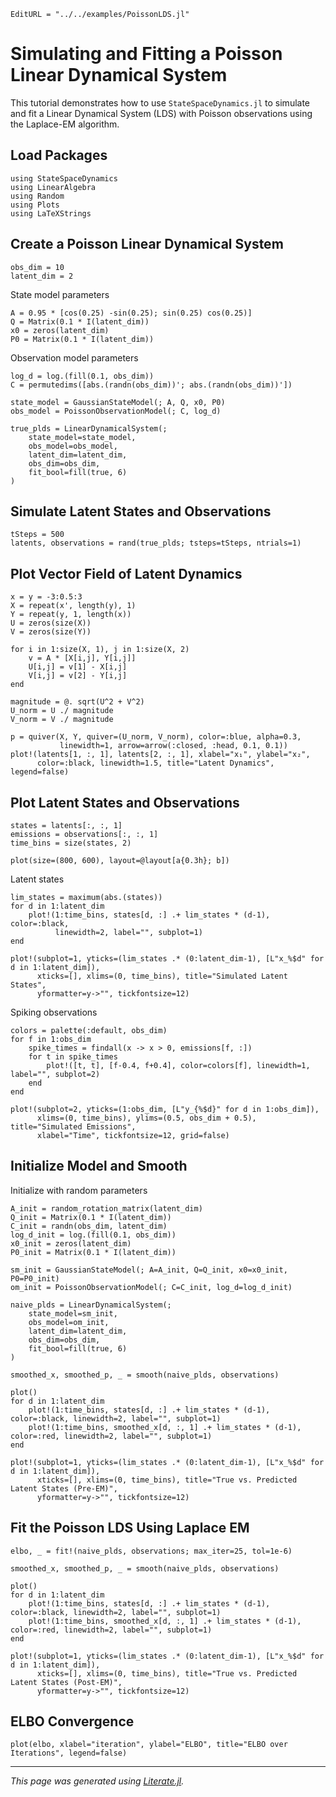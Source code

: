 ```@meta
EditURL = "../../examples/PoissonLDS.jl"
```

# Simulating and Fitting a Poisson Linear Dynamical System

This tutorial demonstrates how to use `StateSpaceDynamics.jl` to simulate and fit a
Linear Dynamical System (LDS) with Poisson observations using the Laplace-EM algorithm.

## Load Packages

````@example poisson_latent_dynamics_example
using StateSpaceDynamics
using LinearAlgebra
using Random
using Plots
using LaTeXStrings
````

## Create a Poisson Linear Dynamical System

````@example poisson_latent_dynamics_example
obs_dim = 10
latent_dim = 2
````

State model parameters

````@example poisson_latent_dynamics_example
A = 0.95 * [cos(0.25) -sin(0.25); sin(0.25) cos(0.25)]
Q = Matrix(0.1 * I(latent_dim))
x0 = zeros(latent_dim)
P0 = Matrix(0.1 * I(latent_dim))
````

Observation model parameters

````@example poisson_latent_dynamics_example
log_d = log.(fill(0.1, obs_dim))
C = permutedims([abs.(randn(obs_dim))'; abs.(randn(obs_dim))'])

state_model = GaussianStateModel(; A, Q, x0, P0)
obs_model = PoissonObservationModel(; C, log_d)

true_plds = LinearDynamicalSystem(;
    state_model=state_model,
    obs_model=obs_model,
    latent_dim=latent_dim,
    obs_dim=obs_dim,
    fit_bool=fill(true, 6)
)
````

## Simulate Latent States and Observations

````@example poisson_latent_dynamics_example
tSteps = 500
latents, observations = rand(true_plds; tsteps=tSteps, ntrials=1)
````

## Plot Vector Field of Latent Dynamics

````@example poisson_latent_dynamics_example
x = y = -3:0.5:3
X = repeat(x', length(y), 1)
Y = repeat(y, 1, length(x))
U = zeros(size(X))
V = zeros(size(Y))

for i in 1:size(X, 1), j in 1:size(X, 2)
    v = A * [X[i,j], Y[i,j]]
    U[i,j] = v[1] - X[i,j]
    V[i,j] = v[2] - Y[i,j]
end

magnitude = @. sqrt(U^2 + V^2)
U_norm = U ./ magnitude
V_norm = V ./ magnitude

p = quiver(X, Y, quiver=(U_norm, V_norm), color=:blue, alpha=0.3,
           linewidth=1, arrow=arrow(:closed, :head, 0.1, 0.1))
plot!(latents[1, :, 1], latents[2, :, 1], xlabel="x₁", ylabel="x₂",
      color=:black, linewidth=1.5, title="Latent Dynamics", legend=false)
````

## Plot Latent States and Observations

````@example poisson_latent_dynamics_example
states = latents[:, :, 1]
emissions = observations[:, :, 1]
time_bins = size(states, 2)

plot(size=(800, 600), layout=@layout[a{0.3h}; b])
````

Latent states

````@example poisson_latent_dynamics_example
lim_states = maximum(abs.(states))
for d in 1:latent_dim
    plot!(1:time_bins, states[d, :] .+ lim_states * (d-1), color=:black,
          linewidth=2, label="", subplot=1)
end

plot!(subplot=1, yticks=(lim_states .* (0:latent_dim-1), [L"x_%$d" for d in 1:latent_dim]),
      xticks=[], xlims=(0, time_bins), title="Simulated Latent States",
      yformatter=y->"", tickfontsize=12)
````

Spiking observations

````@example poisson_latent_dynamics_example
colors = palette(:default, obs_dim)
for f in 1:obs_dim
    spike_times = findall(x -> x > 0, emissions[f, :])
    for t in spike_times
        plot!([t, t], [f-0.4, f+0.4], color=colors[f], linewidth=1, label="", subplot=2)
    end
end

plot!(subplot=2, yticks=(1:obs_dim, [L"y_{%$d}" for d in 1:obs_dim]),
      xlims=(0, time_bins), ylims=(0.5, obs_dim + 0.5), title="Simulated Emissions",
      xlabel="Time", tickfontsize=12, grid=false)
````

## Initialize Model and Smooth

Initialize with random parameters

````@example poisson_latent_dynamics_example
A_init = random_rotation_matrix(latent_dim)
Q_init = Matrix(0.1 * I(latent_dim))
C_init = randn(obs_dim, latent_dim)
log_d_init = log.(fill(0.1, obs_dim))
x0_init = zeros(latent_dim)
P0_init = Matrix(0.1 * I(latent_dim))

sm_init = GaussianStateModel(; A=A_init, Q=Q_init, x0=x0_init, P0=P0_init)
om_init = PoissonObservationModel(; C=C_init, log_d=log_d_init)

naive_plds = LinearDynamicalSystem(;
    state_model=sm_init,
    obs_model=om_init,
    latent_dim=latent_dim,
    obs_dim=obs_dim,
    fit_bool=fill(true, 6)
)

smoothed_x, smoothed_p, _ = smooth(naive_plds, observations)

plot()
for d in 1:latent_dim
    plot!(1:time_bins, states[d, :] .+ lim_states * (d-1), color=:black, linewidth=2, label="", subplot=1)
    plot!(1:time_bins, smoothed_x[d, :, 1] .+ lim_states * (d-1), color=:red, linewidth=2, label="", subplot=1)
end

plot!(subplot=1, yticks=(lim_states .* (0:latent_dim-1), [L"x_%$d" for d in 1:latent_dim]),
      xticks=[], xlims=(0, time_bins), title="True vs. Predicted Latent States (Pre-EM)",
      yformatter=y->"", tickfontsize=12)
````

## Fit the Poisson LDS Using Laplace EM

````@example poisson_latent_dynamics_example
elbo, _ = fit!(naive_plds, observations; max_iter=25, tol=1e-6)

smoothed_x, smoothed_p, _ = smooth(naive_plds, observations)

plot()
for d in 1:latent_dim
    plot!(1:time_bins, states[d, :] .+ lim_states * (d-1), color=:black, linewidth=2, label="", subplot=1)
    plot!(1:time_bins, smoothed_x[d, :, 1] .+ lim_states * (d-1), color=:red, linewidth=2, label="", subplot=1)
end

plot!(subplot=1, yticks=(lim_states .* (0:latent_dim-1), [L"x_%$d" for d in 1:latent_dim]),
      xticks=[], xlims=(0, time_bins), title="True vs. Predicted Latent States (Post-EM)",
      yformatter=y->"", tickfontsize=12)
````

## ELBO Convergence

````@example poisson_latent_dynamics_example
plot(elbo, xlabel="iteration", ylabel="ELBO", title="ELBO over Iterations", legend=false)
````

---

*This page was generated using [Literate.jl](https://github.com/fredrikekre/Literate.jl).*

